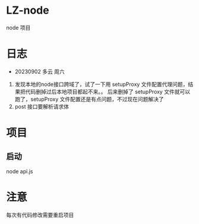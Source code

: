 # LZ-node
node 项目
# 日志
- 20230902 多云 周六
1. 发现本地的node接口跨域了，试了一下用 setupProxy 文件配置代理问题，结果把代码删掉过后本地项目都起不来。。
后来删掉了 setupProxy 文件就可以跑了，setupProxy 文件配置还是有点问题，不过现在问题解决了
2. post 接口要解析请求体
# 项目
## 启动
node api.js
# 注意
每次有代码修改需要重启项目